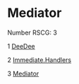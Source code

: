 <h1>Mediator</h1>

Number RSCG: 3

   1 [DeeDee](/docs/DeeDee)

   2 [Immediate.Handlers](/docs/Immediate.Handlers)

   3 [Mediator](/docs/Mediator)
    